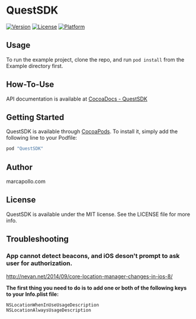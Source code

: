 # QuestSDK

<!--
[![CI Status](http://img.shields.io/travis/Shine Chen/QuestSDK.svg?style=flat)](https://travis-ci.org/Shine Chen/QuestSDK)
-->
[![Version](https://img.shields.io/cocoapods/v/QuestSDK.svg?style=flat)](http://cocoapods.org/pods/QuestSDK)
[![License](https://img.shields.io/cocoapods/l/QuestSDK.svg?style=flat)](http://cocoapods.org/pods/QuestSDK)
[![Platform](https://img.shields.io/cocoapods/p/QuestSDK.svg?style=flat)](http://cocoapods.org/pods/QuestSDK)

## Usage

To run the example project, clone the repo, and run `pod install` from the Example directory first.

## How-To-Use

API documentation is available at [CocoaDocs - QuestSDK](http://cocoadocs.org/docsets/QuestSDK/)

## Getting Started

QuestSDK is available through [CocoaPods](http://cocoapods.org). To install
it, simply add the following line to your Podfile:

```ruby
pod "QuestSDK"
```

## Author

marcapollo.com

## License

QuestSDK is available under the MIT license. See the LICENSE file for more info.

## Troubleshooting
### App cannot detect beacons, and iOS deson't prompt to ask user for authorization.
http://nevan.net/2014/09/core-location-manager-changes-in-ios-8/

<b>The first thing you need to do is to add one or both of the following keys to your Info.plist file:</b>
```
NSLocationWhenInUseUsageDescription
NSLocationAlwaysUsageDescription
```
